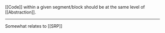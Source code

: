 [[Code]] within a given segment/block should be at the same level of [[Abstraction]].

---

Somewhat relates to [[SRP]]
